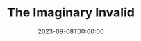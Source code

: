 ---
title: The Imaginary Invalid
date: 2023-09-08T00:00:00
opening_date: 1981-01-16
closing_date: 1981-01-31
layout: productions
playbill:
Theatre: Theatre Jacksonville
Venue: Little Theatre
cast:
- Monsieur Argan: Harry McClintock
- Toinette: Kandice McNett
- Angelica: Liz McCall
- Beline: Mary Anne Murray
- Monsier Bonnefoy: Bill Merwin
- Cleante: Thom Scoggins
- Dr. Diaforus: Norman Howard
- Dr. Thomas Diaforus: Jonathan Harwood
- Louise: Lori Rogers
- Monsieur Beralde: Jack Masters
- The Apothecary: Rich Magnuson
- Dr. Purgon: Larry Usoff
crew:
- Director: Hal Henderson
- Scene Design: Hal Henderson
- Stage Manager: Barbara Stillson
- Set Carpenter: Meryl Phelps
- Light Operator: Barbara Ojeda
- Properties:
  - Amelia Senhausen
  - Shirley Cooke
  - Pam Jackson
  - Laurel Kaden
  - Mary Magnuson
- Set Construction:
  - Mike Beach
  - John Brooks
  - Sheila Henderson
  - Tom Heffernan
  - Pam Jackson
  - Beth Noel
  - Judy Perkoff
  - Don Peterson
  - Scotty Reese
  - David Stillson
  - Dwight Stillson
- Costumes: Gert Berman
- Box Office:
  - Barbara Stillson
  - Gert Berman
  - Shirley Cooke
  - Nancy Frankhouser
  - Pat Powell
  - Pat Somers
orchestra:
---